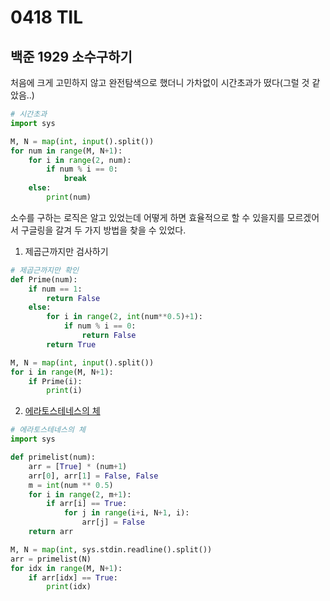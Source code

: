 # 0418 TIL

## 백준 1929 소수구하기

처음에 크게 고민하지 않고 완전탐색으로 했더니 가차없이 시간초과가 떴다(그럴 것 같았음..) 

```python
# 시간초과
import sys

M, N = map(int, input().split())
for num in range(M, N+1):
    for i in range(2, num):
        if num % i == 0:
            break
    else:
        print(num)
```

소수를 구하는 로직은 알고 있었는데 어떻게 하면 효율적으로 할 수 있을지를 모르겠어서 구글링을 갈겨 두 가지 방법을 찾을 수 있었다.

1. 제곱근까지만 검사하기

```python
# 제곱근까지만 확인
def Prime(num):
    if num == 1:
        return False
    else:
        for i in range(2, int(num**0.5)+1):
            if num % i == 0:
                return False
        return True

M, N = map(int, input().split())
for i in range(M, N+1):
    if Prime(i):
        print(i)
```

2. [에라토스테네스의 체](https://ko.wikipedia.org/wiki/%EC%97%90%EB%9D%BC%ED%86%A0%EC%8A%A4%ED%85%8C%EB%84%A4%EC%8A%A4%EC%9D%98_%EC%B2%B4)

```python
# 에라토스테네스의 체
import sys

def primelist(num):
    arr = [True] * (num+1)
    arr[0], arr[1] = False, False
    m = int(num ** 0.5)
    for i in range(2, m+1):
        if arr[i] == True:
            for j in range(i+i, N+1, i):
                arr[j] = False
    return arr

M, N = map(int, sys.stdin.readline().split())
arr = primelist(N)
for idx in range(M, N+1):
    if arr[idx] == True:
        print(idx)
```

